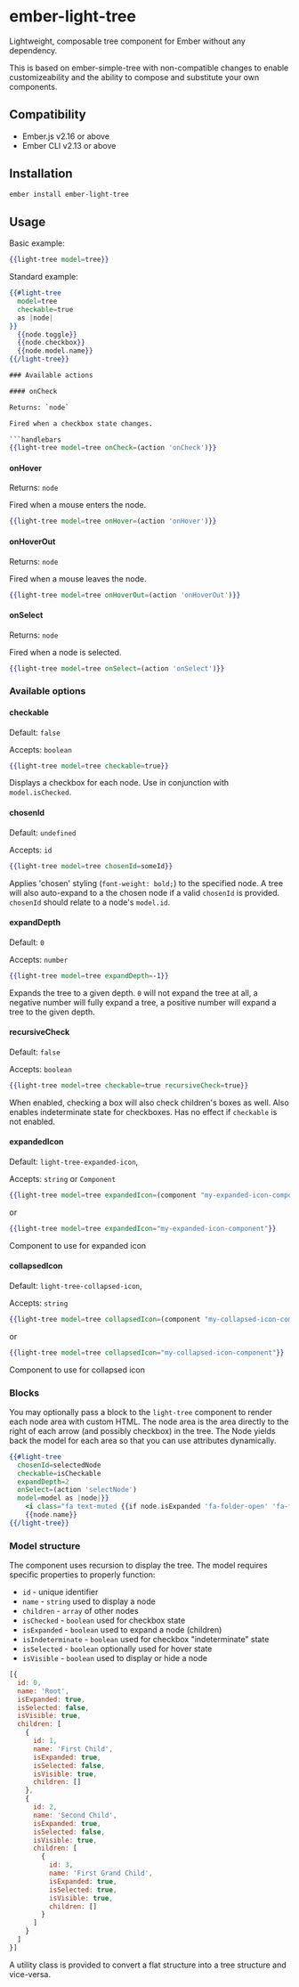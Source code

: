 # ember-light-tree

Lightweight, composable tree component for Ember without any dependency.

This is based on ember-simple-tree with non-compatible changes to enable
customizeability and the ability to compose and substitute your own
components.


Compatibility
------------------------------------------------------------------------------

* Ember.js v2.16 or above
* Ember CLI v2.13 or above


Installation
------------------------------------------------------------------------------

```bash
ember install ember-light-tree
```


## Usage

Basic example:

```handlebars
{{light-tree model=tree}}
```

Standard example:

```handlebars
{{#light-tree
  model=tree
  checkable=true
  as |node|
}}
  {{node.toggle}}
  {{node.checkbox}}
  {{node.model.name}}
{{/light-tree}}

### Available actions

#### onCheck

Returns: `node`

Fired when a checkbox state changes.

```handlebars
{{light-tree model=tree onCheck=(action 'onCheck')}}
```

#### onHover

Returns: `node`

Fired when a mouse enters the node.

```handlebars
{{light-tree model=tree onHover=(action 'onHover')}}
```

#### onHoverOut

Returns: `node`

Fired when a mouse leaves the node.

```handlebars
{{light-tree model=tree onHoverOut=(action 'onHoverOut')}}
```

#### onSelect

Returns: `node`

Fired when a node is selected.

```handlebars
{{light-tree model=tree onSelect=(action 'onSelect')}}
```

### Available options

#### checkable

Default: `false`

Accepts: `boolean`

```handlebars
{{light-tree model=tree checkable=true}}
```

Displays a checkbox for each node.
Use in conjunction with `model.isChecked`.

#### chosenId

Default: `undefined`

Accepts: `id`

```handlebars
{{light-tree model=tree chosenId=someId}}
```

Applies 'chosen' styling (`font-weight: bold;`) to the specified node.
A tree will also auto-expand to a the chosen node if a valid `chosenId` is provided.
`chosenId` should relate to a node's `model.id`.

#### expandDepth

Default: `0`

Accepts: `number`

```handlebars
{{light-tree model=tree expandDepth=-1}}
```

Expands the tree to a given depth.
`0` will not expand the tree at all, a negative number will fully expand a tree, a positive number will expand a tree to the given depth.

#### recursiveCheck

Default: `false`

Accepts: `boolean`

```handlebars
{{light-tree model=tree checkable=true recursiveCheck=true}}
```

When enabled, checking a box will also check children's boxes as well. Also enables indeterminate state for checkboxes.
Has no effect if `checkable` is not enabled.

#### expandedIcon

Default: `light-tree-expanded-icon`,

Accepts: `string` or `Component`

```handlebars
{{light-tree model=tree expandedIcon=(component "my-expanded-icon-component")}}
```
or
```handlebars
{{light-tree model=tree expandedIcon="my-expanded-icon-component"}}
```

Component to use for expanded icon

#### collapsedIcon

Default: `light-tree-collapsed-icon`,

Accepts: `string`

```handlebars
{{light-tree model=tree collapsedIcon=(component "my-collapsed-icon-component")}}
```
or
```handlebars
{{light-tree model=tree collapsedIcon="my-collapsed-icon-component"}}
```

Component to use for collapsed icon

### Blocks

You may optionally pass a block to the `light-tree` component to render each node area with custom HTML.
The node area is the area directly to the right of each arrow (and possibly checkbox) in the tree.
The Node yields back the model for each area so that you can use attributes dynamically.

```handlebars
{{#light-tree
  chosenId=selectedNode
  checkable=isCheckable
  expandDepth=2
  onSelect=(action 'selectNode')
  model=model as |node|}}
    <i class="fa text-muted {{if node.isExpanded 'fa-folder-open' 'fa-folder'}}">&zwnj;</i>
    {{node.name}}
{{/light-tree}}
```


### Model structure
The component uses recursion to display the tree.
The model requires specific properties to properly function:
 - `id` - unique identifier
 - `name` - `string` used to display a node
 - `children` - `array` of other nodes
 - `isChecked` - `boolean` used for checkbox state
 - `isExpanded` - `boolean` used to expand a node (children)
 - `isIndeterminate` - `boolean` used for checkbox "indeterminate" state
 - `isSelected` - `boolean` optionally used for hover state
 - `isVisible` - `boolean` used to display or hide a node

```js
[{
  id: 0,
  name: 'Root',
  isExpanded: true,
  isSelected: false,
  isVisible: true,
  children: [
    {
      id: 1,
      name: 'First Child',
      isExpanded: true,
      isSelected: false,
      isVisible: true,
      children: []
    },
    {
      id: 2,
      name: 'Second Child',
      isExpanded: true,
      isSelected: false,
      isVisible: true,
      children: [
        {
          id: 3,
          name: 'First Grand Child',
          isExpanded: true,
          isSelected: true,
          isVisible: true,
          children: []
        }
      ]
    }
  ]
}]
```

A utility class is provided to convert a flat structure into a tree structure and vice-versa.
